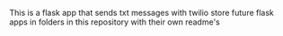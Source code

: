 This is a flask app that sends txt messages with twilio
store future flask apps in folders in this repository with their own readme's
